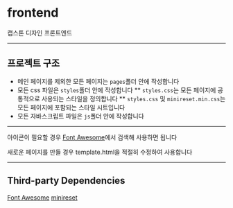 # frontend
캡스톤 디자인 프론트엔드

---
## 프로젝트 구조
* 메인 페이지를 제외한 모든 페이지는 ```pages```폴더 안에 작성합니다
* 모든 css 파일은 ```styles```폴더 안에 작성합니다
** ```styles.css```는 모든 페이지에 공통적으로 사용되는 스타일을 정의합니다
** ```styles.css``` 및 ```minireset.min.css```는 모든 페이지에 포함되는 스타일 시트입니다
* 모든 자바스크립트 파일은 ```js```폴더 안에 작성합니다

---
아이콘이 필요할 경우 [Font Awesome](https://fontawesome.com/icons)에서 검색해 사용하면 됩니다

새로운 페이지를 만들 경우 template.html을 적절히 수정하여 사용합니다

---
## Third-party Dependencies
[Font Awesome](https://fontawesome.com/)
[minireset](https://github.com/jgthms/minireset.css)